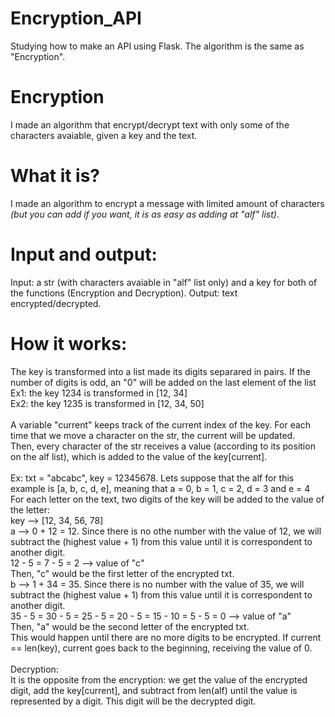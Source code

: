 # Encryption_API
Studying how to make an API using Flask. The algorithm is the same as "Encryption".
# Encryption
I made an algorithm that encrypt/decrypt text with only some of the characters avaiable, given a key and the text.

# What it is?
I made an algorithm to encrypt a message with limited amount of characters *(but you can add if you want, it is as easy as adding at "alf" list)*.

# Input and output:
Input: a str (with characters avaiable in "alf" list only) and a key for both of the functions (Encryption and Decryption).
Output: text encrypted/decrypted.

# How it works:
The key is transformed into a list made its digits separared in pairs. If the number of digits is odd, an "0" will be added on the last element of the list
<br/>Ex1: the key 1234 is transformed in [12, 34]
<br/>Ex2: the key 1235 is transformed in [12, 34, 50]
<br/><br/>
A variable "current" keeps track of the current index of the key. For each time that we move a character on the str, the current will be updated.
<br/>
Then, every character of the str receives a value (according to its position on the alf list), which is added to the value of the key[current].
<br/><br/>
Ex: txt = "abcabc", key = 12345678. Lets suppose that the alf for this example is [a, b, c, d, e], meaning  that a = 0, b = 1, c = 2, d = 3 and e = 4<br/>
For each letter on the text, two digits of the key will be  added to the value of the letter:<br/>
key --> [12, 34, 56, 78]<br/>
a --> 0 + 12 = 12. Since there is  no othe number with the value of 12, we will subtract the (highest value + 1) from this value until it is correspondent to another digit.
<br/> 12 - 5 = 7 - 5 = 2 --> value of "c"
<br/>Then, "c" would be the first letter of the encrypted txt.<br/>
b --> 1 + 34 = 35. Since there is  no number with the value of 35, we will subtract the (highest value + 1) from this value until it is correspondent to another digit.
<br/> 35 - 5 = 30 - 5 = 25 - 5 = 20 - 5 = 15 - 10 = 5 - 5 = 0 --> value of "a"
<br/>Then, "a" would be the second letter of the encrypted txt. 
<br/>This would happen until there are no more digits to be encrypted. If current == len(key), current goes back to the beginning, receiving the value of 0.
<br/><br/>
Decryption:
<br/>It is the opposite from the encryption: we get the value of the encrypted digit, add the key[current], and subtract from len(alf) until the value is represented by a digit. This digit will be the decrypted digit.
